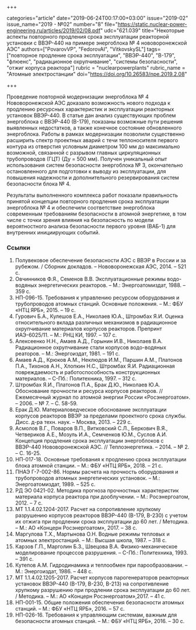 +++

categories="article"
date="2019-06-24T00:17:00+03:00"
issue="2019-02"
issue_name="2019 - №02"
number="8"
file="https://static.nuclear-power-engineering.ru/articles/2019/02/08.pdf"
udc="621.039"
title="Некоторые аспекты повторного продления срока эксплуатации реакторной установки с ВВЭР-440 на примере энергоблока № 4 нововоронежской АЭС"
authors=["PovarovVP", "FedorovAI", "VitkovskySL"]
tags=["повторное продление срока эксплуатации", "ВВЭР-440", "В-179", "флюенс", "радиационное охрупчивание", "системы безопасности", "отжиг корпуса реактора"]
rubric = "nuclearpowerplants"
rubric_name = "Aтомные электростанции"
doi="https://doi.org/10.26583/npe.2019.2.08"

+++

Проведение повторной модернизации энергоблока № 4 Нововоронежской АЭС доказало возможность нового подхода к продлению ресурсных характеристик и эксплуатации реакторных установок ВВЭР-440. В статье дан анализ существующих проблем энергоблока с ВВЭР-440 (В-179), показаны возможные пути решения выявленных недостатков, а также конечное состояние обновленного энергоблока. Работы в рамках модернизации позволили существенно расширить спектр проектных аварий с течи теплоносителя первого контура из отверстия условным диаметром 100 мм до максимально возможной, связанной с разрывом главных циркуляционных трубопроводов (ГЦТ) (Ду = 500 мм). Получен уникальный опыт использования систем безопасности энергоблока № 3, окончательно остановленного для подготовки к выводу из эксплуатации, для повышения надежности и дополнительного резервирования систем безопасности блока № 4.

Результаты выполненного комплекса работ показали правильность принятой концепции повторного продления срока эксплуатации энергоблока № 4 и обеспечили соответствие энергоблока современным требованиям безопасности в атомной энергетике, в том числе с точки зрения влияния на безопасность по модели вероятностного анализа безопасности первого уровня (ВАБ-1) для внутренних инициирующих событий.

### Ссылки

1. Полувековое обеспечение безопасности АЭС с ВВЭР в России и за рубежом. / Сборник докладов. – Нововоронежская АЭС, 2014. – 521 с.
2. Овчинников Ф.Я., Семенов В.В. Эксплуатационные режимы водо-водяных энергетических реакторов. – М.: Энергоатомиздат, 1988. – 359 с.
3. НП-096-15. Требования к управлению ресурсом оборудования и трубопроводов атомных станций. Основные положения. – М.: ФБУ «НТЦ ЯРБ», 2015. – 19 с.
4. Гурович Б.А., Кулешов Е.А., Николаев Ю.А., Штромбах Я.И. Оценка относительного вклада различных механизмов в радиационное охрупчивание материалов корпусов реакторов. Препринт ИАЭ-6025/11. – М.: РНЦ КИ, 1997. – 107 с.
5. Алексеенко Н.Н., Амаев А.Д., Горынин И.В., Николаев В.А. Радиационное охрупчивание стали корпусов водо-водяных реаторов. – М.: Энергоиздат, 1981. – 191 с.
6. Амаев А.Д., Крюков А.М., Неклюдов И.М., Паршин А.М., Платонов П.А., Тихонов А.Н., Хлопкин Н.С., Штромбах Я.И. Радиационная повреждаемость и работоспособность конструкционных материалов. – С-Пб.: Политехника, 1997. – 312 с.
7. Штромбах Я.И., Платонов П.А., Брак Д.Ю., Николаев Ю.А. Обоснование прочности и ресурса корпусов реакторов. // Ежемесячный журнал по атомной энергии России «Росэнергоатом». – 2006. – № 7. – С. 58-59.
8. Ерак Д.Ю. Материаловедческое обоснование эксплуатации корпусов реакторов ВВЭР за пределами проектного срока службы. Дисс. д-ра техн. наук. – Москва, 2013. – 229 с.
9. Асмолов В.Г., Поваров В.П., Витковский С.Л., Беркович В.Я., Четвериков А.Е., Мозуль И.А., Семченков Ю.М., Суслов А.И. Концепция продления срока эксплуатации энергоблоков с ВВЭР-440 Нововоронежской АЭС. // Теплоэнергетика. – 2014. – № 2. – С. 16-25.
10. НП-017-18. Основные требования к продлению срока эксплуатации блока атомной станции. – М.: ФБУ «НТЦ ЯРБ», 2018. – 21 с.
11. ПНАЭ Г-7-002-86. Нормы расчета на прочность оборудования и трубопроводов атомных энергетических установок. – М.: Энергоатомиздат, 1989. – 525 с.
12. РД ЭО 0421-02. Методика прогноза прочностных характеристик материала корпуса реактора при дооблучении. – М.: Росэнергоатом, 2012. – 7 с.
13. МТ 1.1.4.02.1204-2017. Расчет на сопротивление хрупкому разрушению корпусов реакторов ВВЭР-440 (В-179, В-230) с учетом их отжига при продлении срока эксплуатации до 60 лет. / Методика. – М.: АО «Концерн Росэнергоатом», 2017. – 38 с.
14. Маргулова Т.Х., Мартынова О.Н. Водные режимы тепловых и атомных электростанций. – М.: Высшая школа, 1987. – 318 с.
15. Карзов Г.П., Марголин Б.З., Швецова В.А. Физико-механическое моделирование процессов разрушения. – С-Пб.: Политехника, 1993. – 391 с.
16. Кутепов А.М. Гидродинамика и теплообмен при парообразовании. – М.: Энергоиздат, 1986. – 448 с.
17. МТ 1.1.4.02.1205-2017. Расчет корпусов парогенераторов реакторных установок ВВЭР-440 (В-179, В-230, В-213) на сопротивление хрупкому разрушению при продлении срока эксплуатации до 60 лет. / Методика. – М.: АО «Концерн Росэнергоатом»,2017. – 41 с.
18. НП-001-15. Общие положения обеспечения безопасности атомных станций. – М.: ФБУ «НТЦ ЯРБ», 2016. – 57 с.
19. НП-026-16. Требования к управляющим системам, важным для безопасности атомных станций. – М.: ФБУ «НТЦ ЯРБ», 2016. – 30 с.